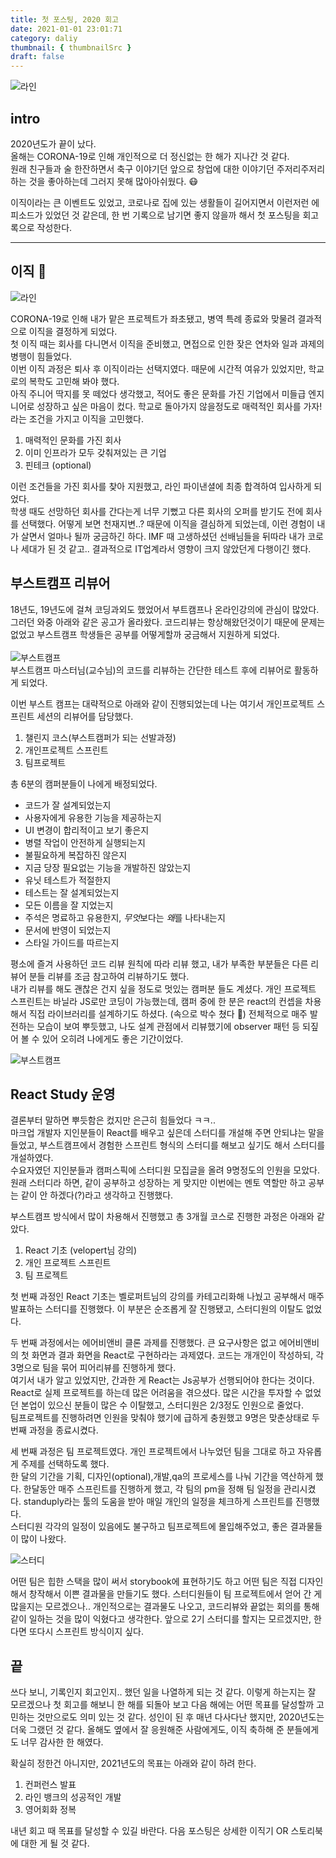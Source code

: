 ```yaml
---
title: 첫 포스팅, 2020 회고
date: 2021-01-01 23:01:71
category: daliy
thumbnail: { thumbnailSrc }
draft: false
---
```


![라인](../../assets/adios-2020.png)

## intro

2020년도가 끝이 났다. <br/> 올해는 CORONA-19로 인해 개인적으로 더 정신없는 한 해가 지나간 것 같다.<br/> 원래 친구들과 술 한잔하면서 축구 이야기던 앞으로 창업에 대한 이야기던 주저리주저리 하는 것을 좋아하는데 그러지 못해 많아아쉬웠다. :mask:

이직이라는 큰 이벤트도 있었고, 코로나로 집에 있는 생활들이 길어지면서 이런저런 에피소드가 있었던 것 같은데, 한 번 기록으로 남기면 좋지 않을까 해서 첫 포스팅을 회고록으로 작성한다.

---

## 이직 :boxing_glove:

![라인](../../assets/line.jpeg)

CORONA-19로 인해 내가 맡은 프로젝트가 좌초됐고, 병역 특례 종료와 맞물려 결과적으로 이직을 결정하게 되었다. <br/>
첫 이직 때는 회사를 다니면서 이직을 준비했고, 면접으로 인한 잦은 연차와 일과 과제의 병행이 힘들었다. <br/>
이번 이직 과정은 퇴사 후 이직이라는 선택지였다. 때문에 시간적 여유가 있었지만, 학교로의 복학도 고민해 봐야 했다. <br/>
아직 주니어 딱지를 못 떼었다 생각했고, 적어도 좋은 문화를 가진 기업에서 미들급 엔지니어로 성장하고 싶은 마음이 컸다. 학교로 돌아가지 않을정도로 매력적인 회사를 가자!라는 조건을 가지고 이직을 고민했다.

1. 매력적인 문화를 가진 회사
2. 이미 인프라가 모두 갖춰져있는 큰 기업
3. 핀테크 (optional)

이런 조건들을 가진 회사를 찾아 지원했고, 라인 파이낸셜에 최종 합격하여 입사하게 되었다. <br/> 학생 때도 선망하던 회사를 간다는게 너무 기뻤고 다른 회사의 오퍼를 받기도 전에 회사를 선택했다.
어떻게 보면 천재지변..? 때문에 이직을 결심하게 되었는데, 이런 경험이 내가 살면서 얼마나 될까 궁금하긴 하다. IMF 때 고생하셨던 선배님들을 뒤따라 내가 코로나 세대가 된 것 같고.. 결과적으로 IT업계라서 영향이 크지 않았던게 다행이긴 했다.

## 부스트캠프 리뷰어

18년도, 19년도에 걸쳐 코딩과외도 했었어서 부트캠프나 온라인강의에 관심이 많았다. <br/>
그러던 와중 아래와 같은 공고가 올라왔다. 코드리뷰는 항상해왔던것이기 때문에 문제는 없었고 부스트캠프 학생들은 공부를 어떻게할까 궁금해서 지원하게 되었다.
<br/> <br/>
![부스트캠프](../../assets/boostcamp.png)
<br/>
부스트캠프 마스터님(교수님)의 코드를 리뷰하는 간단한 테스트 후에 리뷰어로 활동하게 되었다.

이번 부스트 캠프는 대략적으로 아래와 같이 진행되었는데 나는 여기서 개인프로젝트 스프린트 세션의 리뷰어를 담당했다.

1. 챌린지 코스(부스트캠퍼가 되는 선발과정)
2. 개인프로젝트 스프린트
3. 팀프로젝트

총 6분의 캠퍼분들이 나에게 배정되었다.

- 코드가 잘 설계되었는지
- 사용자에게 유용한 기능을 제공하는지
- UI 변경이 합리적이고 보기 좋은지
- 병렬 작업이 안전하게 실행되는지
- 불필요하게 복잡하진 않은지
- 지금 당장 필요없는 기능을 개발하진 않았는지
- 유닛 테스트가 적절한지
- 테스트는 잘 설계되었는지
- 모든 이름을 잘 지었는지
- 주석은 명료하고 유용한지, *무엇*보다는 *왜*를 나타내는지
- 문서에 반영이 되었는지
- 스타일 가이드를 따르는지

평소에 즐겨 사용하던 코드 리뷰 원칙에 따라 리뷰 했고, 내가 부족한 부분들은 다른 리뷰어 분들 리뷰를 조금 참고하여 리뷰하기도 했다. <br/>
내가 리뷰를 해도 괜찮은 건지 싶을 정도로 멋있는 캠퍼분 들도 계셨다. 개인 프로젝트 스프린트는 바닐라 JS로만 코딩이 가능했는데, 캠퍼 중에 한 분은 react의 컨셉을 차용해서 직접 라이브러리를 설계하기도 하셨다. (속으로 박수 쳤다 :clap:)
전체적으로 매주 발전하는 모습이 보여 뿌듯했고, 나도 설계 관점에서 리뷰했기에 observer 패턴 등 되짚어 볼 수 있어 오히려 나에게도 좋은 기간이었다.

![부스트캠프](../../assets/review.png)

## React Study 운영

결론부터 말하면 뿌듯함은 컸지만 은근히 힘들었다 ㅋㅋ.. <br/>
마크업 개발자 지인분들이 React를 배우고 싶은데 스터디를 개설해 주면 안되냐는 말을 들었고, 부스트캠프에서 경험한 스프린트 형식의 스터디를 해보고 싶기도 해서 스터디를 개설하였다. <br/>
수요자였던 지인분들과 캠퍼스픽에 스터디원 모집글을 올려 9명정도의 인원을 모았다. <br/>
원래 스터디라 하면, 같이 공부하고 성장하는 게 맞지만 이번에는 멘토 역할만 하고 공부는 같이 안 하겠다(?)라고 생각하고 진행했다. <br/>

부스트캠프 방식에서 많이 차용해서 진행했고 총 3개월 코스로 진행한 과정은 아래와 같았다.

1. React 기초 (velopert님 강의)
2. 개인 프로젝트 스프린트
3. 팀 프로젝트

첫 번째 과정인 React 기초는 벨로퍼트님의 강의를 카테고리화해 나눴고 공부해서 매주 발표하는 스터디를 진행했다.
이 부분은 순조롭게 잘 진행됐고, 스터디원의 이탈도 없었다.

두 번째 과정에서는 에어비앤비 클론 과제를 진행했다. 큰 요구사항은 없고 에어비앤비의 첫 화면과 결과 화면을 React로 구현하라는 과제였다. 코드는 개개인이 작성하되, 각 3명으로 팀을 묶어 피어리뷰를 진행하게 했다. <br/>
여기서 내가 알고 있었지만, 간과한 게 React는 Js공부가 선행되어야 한다는 것이다. React로 실제 프로젝트를 하는데 많은 어려움을 겪으셨다. 많은 시간을 투자할 수 없었던 본업이 있으신 분들이 많은 수 이탈했고, 스터디원은 2/3정도 인원으로 줄었다. <br/>
팀프로젝트를 진행하려면 인원을 맞춰야 했기에 급하게 충원했고 9명은 맞춘상태로 두번째 과정을 종료시켰다.

세 번째 과정은 팀 프로젝트였다. 개인 프로젝트에서 나누었던 팀을 그대로 하고 자유롭게 주제를 선택하도록 했다. <br/>
한 달의 기간을 기획, 디자인(optional),개발,qa의 프로세스를 나눠 기간을 역산하게 했다. 한달동안 매주 스프린트를 진행하게 했고, 각 팀의 pm을 정해 팀 일정을 관리시켰다. standuply라는 툴의 도움을 받아 매일 개인의 일정을 체크하게 스프린트를 진행했다. <br/>
스터디원 각각의 일정이 있음에도 불구하고 팀프로젝트에 몰입해주었고, 좋은 결과물들이 많이 나왔다.

![스터디](../../assets/study.png)

어떤 팀은 힙한 스택을 많이 써서 storybook에 표현하기도 하고 어떤 팀은 직접 디자인해서 창작해서 이쁜 결과물을 만들기도 했다.
스터디원들이 팀 프로젝트에서 얻어 간 게 많을지는 모르겠으나.. 개인적으로는 결과물도 나오고, 코드리뷰와 끝없는 회의를 통해 같이 일하는 것을 많이 익혔다고 생각한다.
앞으로 2기 스터디를 할지는 모르겠지만, 한다면 또다시 스프린트 방식이지 싶다.

## 끝

쓰다 보니, 기록인지 회고인지.. 했던 일을 나열하게 되는 것 같다. 이렇게 하는지는 잘 모르겠으나 첫 회고를 해보니 한 해를 되돌아 보고 다음 해에는 어떤 목표를 달성할까 고민하는 것만으로도 의미 있는 것 같다.
성인이 된 후 매년 다사다난 했지만, 2020년도는 더욱 그랬던 것 같다. 올해도 옆에서 잘 응원해준 사람에게도, 이직 축하해 준 분들에게도 너무 감사한 한 해였다.

확실히 정한건 아니지만, 2021년도의 목표는 아래와 같이 하려 한다.

1. 컨퍼런스 발표
2. 라인 뱅크의 성공적인 개발
3. 영어회화 정복

내년 회고 때 목표를 달성할 수 있길 바란다. 다음 포스팅은 상세한 이직기 OR 스토리북에 대한 게 될 것 같다.
